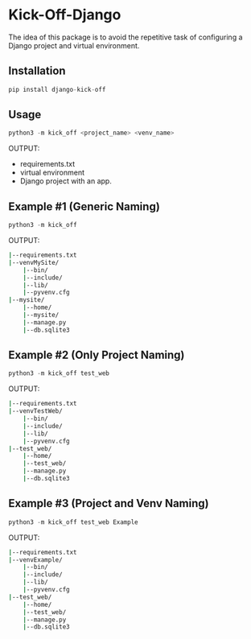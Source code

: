 # Kick-Off-Django

The idea of this package is to avoid the repetitive task of configuring a Django project and virtual environment.  


## Installation

```python
pip install django-kick-off
```

## Usage

```python
python3 -m kick_off <project_name> <venv_name>
```
OUTPUT:
- requirements.txt
- virtual environment
- Django project with an app.

## Example #1 (Generic Naming)

```python
python3 -m kick_off
```

OUTPUT:
```bash
|--requirements.txt
|--venvMySite/
    |--bin/
    |--include/
    |--lib/
    |--pyvenv.cfg
|--mysite/
    |--home/
    |--mysite/
    |--manage.py
    |--db.sqlite3
```

## Example #2 (Only Project Naming)

```python
python3 -m kick_off test_web
```

OUTPUT:
```bash
|--requirements.txt
|--venvTestWeb/
    |--bin/
    |--include/
    |--lib/
    |--pyvenv.cfg
|--test_web/
    |--home/
    |--test_web/
    |--manage.py
    |--db.sqlite3
```

## Example #3 (Project and Venv Naming)

```python
python3 -m kick_off test_web Example
```

OUTPUT:
```bash
|--requirements.txt
|--venvExample/
    |--bin/
    |--include/
    |--lib/
    |--pyvenv.cfg
|--test_web/
    |--home/
    |--test_web/
    |--manage.py
    |--db.sqlite3
```